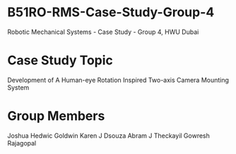 # B51RO-RMS-Case-Study-Group-4
Robotic Mechanical Systems - Case Study - Group 4, HWU Dubai

# Case Study Topic
Development of A Human-eye Rotation Inspired Two-axis Camera 
Mounting System 

# Group Members
Joshua Hedwic Goldwin
Karen J Dsouza
Abram J Theckayil
Gowresh Rajagopal
